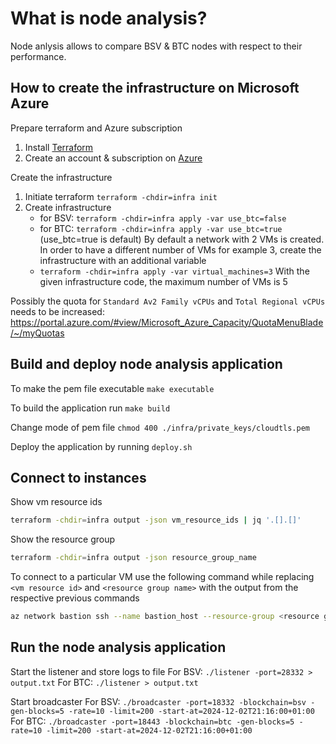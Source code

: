 # What is node analysis?

Node anlysis allows to compare BSV & BTC nodes with respect to their performance.

## How to create the infrastructure on Microsoft Azure

Prepare terraform and Azure subscription

1. Install [Terraform](https://developer.hashicorp.com/terraform/install)
2. Create an account & subscription on [Azure](https://azure.microsoft.com/en-us/)

Create the infrastructure

1. Initiate terraform `terraform -chdir=infra init`
2. Create infrastructure
    - for BSV: `terraform -chdir=infra apply -var use_btc=false`
    - for BTC: `terraform -chdir=infra apply -var use_btc=true` (use_btc=true is default)
By default a network with 2 VMs is created. In order to have a different number of VMs for example 3, create the infrastructure with an additional variable
    - `terraform -chdir=infra apply -var virtual_machines=3`
With the given infrastructure code, the maximum number of VMs is 5

Possibly the quota for `Standard Av2 Family vCPUs` and `Total Regional vCPUs` needs to be increased: https://portal.azure.com/#view/Microsoft_Azure_Capacity/QuotaMenuBlade/~/myQuotas

## Build and deploy node analysis application

To make the pem file executable `make executable`

To build the application run `make build`

Change mode of pem file `chmod 400 ./infra/private_keys/cloudtls.pem`

Deploy the application by running `deploy.sh`

## Connect to instances

Show vm resource ids
```bash
terraform -chdir=infra output -json vm_resource_ids | jq '.[].[]'
```

Show the resource group

```bash
terraform -chdir=infra output -json resource_group_name
```

To connect to a particular VM use the following command while replacing `<vm resource id>` and `<resource group name>` with the output from the respective previous commands

```bash
az network bastion ssh --name bastion_host --resource-group <resource group name> --target-resource-id <vm resource id> --auth-type "ssh-key" --username azureuser --ssh-key ./infra/private_keys/cloudtls.pem
```


## Run the node analysis application

Start the listener and store logs to file
For BSV: `./listener -port=28332 > output.txt`
For BTC: `./listener > output.txt`


Start broadcaster
For BSV: `./broadcaster -port=18332 -blockchain=bsv -gen-blocks=5 -rate=10 -limit=200 -start-at=2024-12-02T21:16:00+01:00`
For BTC: `./broadcaster -port=18443 -blockchain=btc -gen-blocks=5 -rate=10 -limit=200 -start-at=2024-12-02T21:16:00+01:00`

